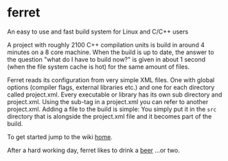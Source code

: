 # ferret
An easy to use and fast build system for Linux and C/C++ users

A project with roughly 2100 C++ compilation units is build in around 4 minutes on a 8 core machine. When the build is up to date, the answer to the question "what do I have to build now?" is given in about 1 second (when the file system cache is hot) for the same amount of files.

Ferret reads its configuration from very simple XML files. One with global options (compiler flags, external libraries etc.) and one for each directory called project.xml. Every executable or library has its own sub directory and project.xml. Using the sub-tag in a project.xml you can refer to another project.xml. Adding a file to the build is simple: You simply put it in the `src` directory that is alongside the project.xml file and it becomes part of the build. 

To get started jump to the wiki [home](https://github.com/mcjurij/ferret/wiki).

After a hard working day, ferret likes to drink a [beer](fursty-ferret.jpeg) ...or two.
